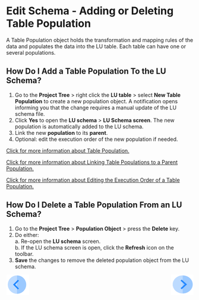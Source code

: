 # Edit Schema - Adding or Deleting Table Population

A Table Population object holds the transformation and mapping rules of the data and populates the data into the LU table. Each table can have one or several populations. 

## How Do I Add a Table Population To the LU Schema?
1. Go to the **Project Tree** > right click the **LU table** > select **New Table Population** to create a new population object.  A notification opens informing you that the change requires a manual update of the LU schema file.
1. Click **Yes** to open the **LU schema** > **LU Schema screen**. The new population is automatically added to the LU schema. 
1. Link the new **population** to its **parent**.
1. Optional: edit the execution order of the new population if needed.

[Click for more information about Table Population.](/articles/07_table_population/01_table_population_overview.md)

[Click for more information about Linking Table Populations to a Parent Population.](/articles/03_logical_units/12_LU_hierarchy_and_linking_table_population.md)

[Click for more information about Editing the Execution Order of a Table Population.](/articles/07_table_population/13_LU_table_population_execution_order.md)

## How Do I Delete a Table Population From an LU Schema? 
1. Go to the **Project Tree** > **Population Object** > press the **Delete** key. 
1. Do either:\
  a. Re-open the **LU schema** screen. \
  b. If the LU schema screen is open, click the **Refresh** icon on the toolbar.
1. **Save** the changes to remove the deleted population object from the LU schema.

[![Previous](/articles/images/Previous.png)](/articles/03_logical_units/10_delete_table_from_a_schema.md)[<img align="right" width="60" height="54" src="/articles/images/Next.png">](/articles/03_logical_units/12_LU_hierarchy_and_linking_table_population.md)
